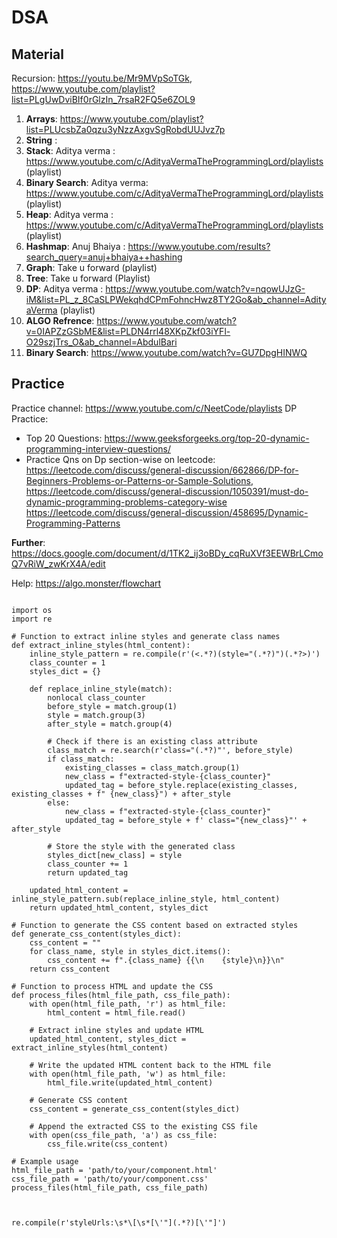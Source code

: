 # DSA



## Material

Recursion: https://youtu.be/Mr9MVpSoTGk, https://www.youtube.com/playlist?list=PLgUwDviBIf0rGlzIn_7rsaR2FQ5e6ZOL9
1. **Arrays**: https://www.youtube.com/playlist?list=PLUcsbZa0qzu3yNzzAxgvSgRobdUUJvz7p
2. **String**  : 
3. **Stack**: Aditya verma : https://www.youtube.com/c/AdityaVermaTheProgrammingLord/playlists (playlist)
4. **Binary Search**: Aditya verma: https://www.youtube.com/c/AdityaVermaTheProgrammingLord/playlists (playlist)
5. **Heap**: Aditya verma : https://www.youtube.com/c/AdityaVermaTheProgrammingLord/playlists (playlist)
6. **Hashmap**: Anuj Bhaiya : https://www.youtube.com/results?search_query=anuj+bhaiya++hashing
7. **Graph**: Take u forward (playlist)
8. **Tree**:  Take u forward (Playlist)
9. **DP**: Aditya verma : https://www.youtube.com/watch?v=nqowUJzG-iM&list=PL_z_8CaSLPWekqhdCPmFohncHwz8TY2Go&ab_channel=AdityaVerma  (playlist)
10. **ALGO Refrence**: https://www.youtube.com/watch?v=0IAPZzGSbME&list=PLDN4rrl48XKpZkf03iYFl-O29szjTrs_O&ab_channel=AbdulBari
11. **Binary Search**: https://www.youtube.com/watch?v=GU7DpgHINWQ



## Practice


Practice channel: https://www.youtube.com/c/NeetCode/playlists
DP Practice:
- Top 20 Questions: https://www.geeksforgeeks.org/top-20-dynamic-programming-interview-questions/
- Practice Qns on Dp section-wise on leetcode:  https://leetcode.com/discuss/general-discussion/662866/DP-for-Beginners-Problems-or-Patterns-or-Sample-Solutions,                                                         https://leetcode.com/discuss/general-discussion/1050391/must-do-dynamic-programming-problems-category-wise
  https://leetcode.com/discuss/general-discussion/458695/Dynamic-Programming-Patterns


**Further**: https://docs.google.com/document/d/1TK2_ij3oBDy_cqRuXVf3EEWBrLCmoQ7vRiW_zwKrX4A/edit

Help: https://algo.monster/flowchart



```

import os
import re

# Function to extract inline styles and generate class names
def extract_inline_styles(html_content):
    inline_style_pattern = re.compile(r'(<.*?)(style="(.*?)")(.*?>)')
    class_counter = 1
    styles_dict = {}

    def replace_inline_style(match):
        nonlocal class_counter
        before_style = match.group(1)
        style = match.group(3)
        after_style = match.group(4)

        # Check if there is an existing class attribute
        class_match = re.search(r'class="(.*?)"', before_style)
        if class_match:
            existing_classes = class_match.group(1)
            new_class = f"extracted-style-{class_counter}"
            updated_tag = before_style.replace(existing_classes, existing_classes + f" {new_class}") + after_style
        else:
            new_class = f"extracted-style-{class_counter}"
            updated_tag = before_style + f' class="{new_class}"' + after_style

        # Store the style with the generated class
        styles_dict[new_class] = style
        class_counter += 1
        return updated_tag

    updated_html_content = inline_style_pattern.sub(replace_inline_style, html_content)
    return updated_html_content, styles_dict

# Function to generate the CSS content based on extracted styles
def generate_css_content(styles_dict):
    css_content = ""
    for class_name, style in styles_dict.items():
        css_content += f".{class_name} {{\n    {style}\n}}\n"
    return css_content

# Function to process HTML and update the CSS
def process_files(html_file_path, css_file_path):
    with open(html_file_path, 'r') as html_file:
        html_content = html_file.read()

    # Extract inline styles and update HTML
    updated_html_content, styles_dict = extract_inline_styles(html_content)

    # Write the updated HTML content back to the HTML file
    with open(html_file_path, 'w') as html_file:
        html_file.write(updated_html_content)

    # Generate CSS content
    css_content = generate_css_content(styles_dict)

    # Append the extracted CSS to the existing CSS file
    with open(css_file_path, 'a') as css_file:
        css_file.write(css_content)

# Example usage
html_file_path = 'path/to/your/component.html'
css_file_path = 'path/to/your/component.css'
process_files(html_file_path, css_file_path)



re.compile(r'styleUrls:\s*\[\s*[\'"](.*?)[\'"]')

```

